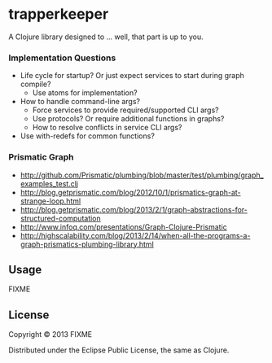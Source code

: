 # trapperkeeper

A Clojure library designed to ... well, that part is up to you.

### Implementation Questions
* Life cycle for startup? Or just expect services to start during graph compile?
  - Use atoms for implementation?
* How to handle command-line args?
  - Force services to provide required/supported CLI args?
  - Use protocols? Or require additional functions in graphs?
  - How to resolve conflicts in service CLI args?
* Use with-redefs for common functions?

### Prismatic Graph
* http://github.com/Prismatic/plumbing/blob/master/test/plumbing/graph_examples_test.clj
* http://blog.getprismatic.com/blog/2012/10/1/prismatics-graph-at-strange-loop.html
* http://blog.getprismatic.com/blog/2013/2/1/graph-abstractions-for-structured-computation
* http://www.infoq.com/presentations/Graph-Clojure-Prismatic
* http://highscalability.com/blog/2013/2/14/when-all-the-programs-a-graph-prismatics-plumbing-library.html

## Usage

FIXME

## License

Copyright © 2013 FIXME

Distributed under the Eclipse Public License, the same as Clojure.
